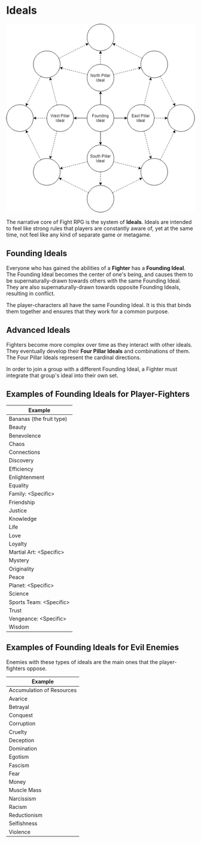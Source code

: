 # Ideals

![Character Ideals Diagram Example](/Character_Ideals.png)

The narrative core of Fight RPG is the system of **Ideals**. Ideals are intended to feel like strong rules that players are constantly aware of, yet at the same time, not feel like any kind of separate game or metagame.

## Founding Ideals

Everyone who has gained the abilities of a **Fighter** has a **Founding Ideal**. The Founding Ideal becomes the center of one's being, and causes them to be supernaturally-drawn towards others with the same Founding Ideal. They are also supernaturally-drawn towards opposite Founding Ideals, resulting in conflict.

The player-characters all have the same Founding Ideal. It is this that binds them together and ensures that they work for a common purpose.

## Advanced Ideals

Fighters become more complex over time as they interact with other ideals. They eventually develop their **Four Pillar Ideals** and combinations of them. The Four Pillar Ideals represent the cardinal directions.

In order to join a group with a different Founding Ideal, a Fighter must integrate that group's ideal into their own set.

## Examples of Founding Ideals for Player-Fighters

| Example |
| ---     |
| Bananas (the fruit type)
| Beauty
| Benevolence
| Chaos
| Connections
| Discovery
| Efficiency
| Enlightenment
| Equality
| Family: \<Specific\>
| Friendship
| Justice
| Knowledge
| Life
| Love
| Loyalty
| Martial Art: \<Specific\>
| Mystery
| Originality
| Peace
| Planet: \<Specific\>
| Science
| Sports Team: \<Specific\>
| Trust
| Vengeance: \<Specific\>
| Wisdom

## Examples of Founding Ideals for Evil Enemies

Enemies with these types of ideals are the main ones that the player-fighters oppose.

| Example |
| ---     |
| Accumulation of Resources
| Avarice
| Betrayal
| Conquest
| Corruption
| Cruelty
| Deception
| Domination
| Egotism
| Fascism
| Fear
| Money
| Muscle Mass
| Narcissism
| Racism
| Reductionism
| Selfishness
| Violence
